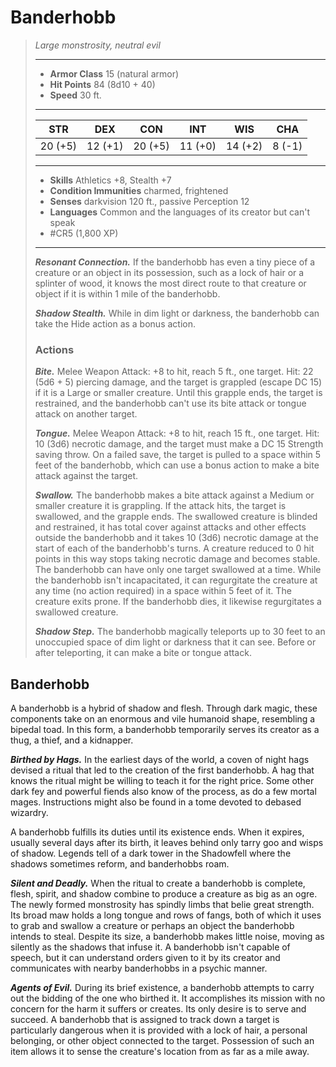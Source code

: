# Banderhobb
>*Large monstrosity, neutral evil*
>___
>- **Armor Class** 15 (natural armor)
>- **Hit Points** 84 (8d10 + 40)
>- **Speed** 30 ft.
>___
>|STR|DEX|CON|INT|WIS|CHA|
>|:---:|:---:|:---:|:---:|:---:|:---:|
>|20 (+5)|12 (+1)|20 (+5)|11 (+0)|14 (+2)|8 (-1)|
>___
>- **Skills** Athletics +8, Stealth +7
>- **Condition Immunities** charmed, frightened
>- **Senses** darkvision 120 ft., passive Perception 12
>- **Languages** Common and the languages of its creator but can't speak
>- #CR5 (1,800 XP)
>___
>***Resonant Connection.*** If the banderhobb has even a tiny piece of a creature or an object in its possession, such as a lock of hair or a splinter of wood, it knows the most direct route to that creature or object if it is within 1 mile of the banderhobb.  
>
>***Shadow Stealth.*** While in dim light or darkness, the banderhobb can take the Hide action as a bonus action.  
>
>### Actions
>***Bite.*** Melee Weapon Attack: +8 to hit, reach 5 ft., one target. Hit: 22 (5d6 + 5) piercing damage, and the target is grappled (escape DC 15) if it is a Large or smaller creature. Until this grapple ends, the target is restrained, and the banderhobb can't use its bite attack or tongue attack on another target.  
>
>***Tongue.*** Melee Weapon Attack: +8 to hit, reach 15 ft., one target. Hit: 10 (3d6) necrotic damage, and the target must make a DC 15 Strength saving throw. On a failed save, the target is pulled to a space within 5 feet of the banderhobb, which can use a bonus action to make a bite attack against the target.  
>
>***Swallow.*** The banderhobb makes a bite attack against a Medium or smaller creature it is grappling. If the attack hits, the target is swallowed, and the grapple ends. The swallowed creature is blinded and restrained, it has total cover against attacks and other effects outside the banderhobb and it takes 10 (3d6) necrotic damage at the start of each of the banderhobb's turns. A creature reduced to 0 hit points in this way stops taking necrotic damage and becomes stable.  
>The banderhobb can have only one target swallowed at a time. While the banderhobb isn't incapacitated, it can regurgitate the creature at any time (no action required) in a space within 5 feet of it. The creature exits prone. If the banderhobb dies, it likewise regurgitates a swallowed creature.  
>
>***Shadow Step.*** The banderhobb magically teleports up to 30 feet to an unoccupied space of dim light or darkness that it can see. Before or after teleporting, it can make a bite or tongue attack.

## Banderhobb

A banderhobb is a hybrid of shadow and flesh. Through dark magic, these components take on an enormous and vile humanoid shape, resembling a bipedal toad. In this form, a banderhobb temporarily serves its creator as a thug, a thief, and a kidnapper.

***Birthed by Hags.***  In the earliest days of the world, a coven of night hags devised a ritual that led to the creation of the first banderhobb. A hag that knows the ritual might be willing to teach it for the right price. Some other dark fey and powerful fiends also know of the process, as do a few mortal mages. Instructions might also be found in a tome devoted to debased wizardry.

A banderhobb fulfills its duties until its existence ends. When it expires, usually several days after its birth, it leaves behind only tarry goo and wisps of shadow. Legends tell of a dark tower in the Shadowfell where the shadows sometimes reform, and banderhobbs roam.

***Silent and Deadly.***  When the ritual to create a banderhobb is complete, flesh, spirit, and shadow combine to produce a creature as big as an ogre. The newly formed monstrosity has spindly limbs that belie great strength. Its broad maw holds a long tongue and rows of fangs, both of which it uses to grab and swallow a creature or perhaps an object the banderhobb intends to steal. Despite its size, a banderhobb makes little noise, moving as silently as the shadows that infuse it. A banderhobb isn't capable of speech, but it can understand orders given to it by its creator and communicates with nearby banderhobbs in a psychic manner.

***Agents of Evil.***  During its brief existence, a banderhobb attempts to carry out the bidding of the one who birthed it. It accomplishes its mission with no concern for the harm it suffers or creates. Its only desire is to serve and succeed. A banderhobb that is assigned to track down a target is particularly dangerous when it is provided with a lock of hair, a personal belonging, or other object connected to the target. Possession of such an item allows it to sense the creature's location from as far as a mile away.